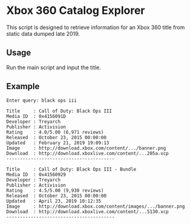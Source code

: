 # Xbox 360 Catalog Explorer

This script is designed to retrieve information for an Xbox 360 title from static data dumped late 2019.

## Usage
Run the main script and input the title.

## Example
```
Enter query: black ops iii

Title     : Call of Duty: Black Ops III
Media ID  : 0x4156091D
Developer : Treyarch
Publisher : Activision
Rating    : 4.0/5.00 (6,971 reviews)
Released  : October 23, 2015 00:00:00
Updated   : February 21, 2019 19:09:13
Image     : http://download.xbox.com/content/.../banner.png
Download  : http://download.xboxlive.com/content/...205a.xcp
----------------------------------------

Title     : Call of Duty: Black Ops III - Bundle
Media ID  : 0x41560929
Developer : Treyarch
Publisher : Activision
Rating    : 4.5/5.00 (9,930 reviews)
Released  : October 23, 2015 00:00:00
Updated   : April 23, 2019 10:12:35
Image     : http://download.xbox.com/content/images/.../banner.png
Download  : http://download.xboxlive.com/content/...5130.xcp
----------------------------------------
```
